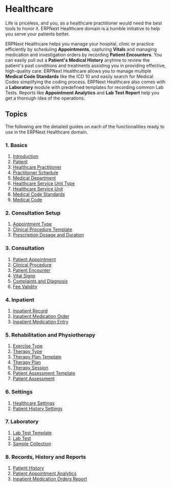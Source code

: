 <!-- add-breadcrumbs -->
# Healthcare

Life is priceless, and you, as a healthcare practitioner would need the best tools to honor it. ERPNext Healthcare domain is a humble initiative to help you serve your patients better.

ERPNext Healthcare helps you manage your hospital, clinic or practice efficiently by scheduling **Appointments**, capturing **Vitals** and managing medication and investigation orders by recording **Patient Encounters**. You can easily pull out a **Patient's Medical History** anytime to review the patient's past conditions and treatments assisting you in providing effective, high-quality care. ERPNext Healthcare allows you to manage multiple **Medical Code Standards** like the ICD 10 and easily search for Medical Codes simplifying the coding process. ERPNext Healthcare also comes with a **Laboratory** module with predefined templates for recording common Lab Tests. Reports like **Appointment Analytics** and **Lab Test Report** help you get a thorough idea of the operations.

## Topics

The following are the detailed guides on each of the functionalities ready to use in the ERPNext Healthcare domain.

### 1. Basics
1. [Introduction](/docs/v12/user/manual/en/healthcare/introduction)
1. [Patient](/docs/v12/user/manual/en/healthcare/patient)
1. [Healthcare Practitioner](/docs/v12/user/manual/en/healthcare/healthcare_practitioner)
1. [Practitioner Schedule](/docs/v12/user/manual/en/healthcare/practitioner_schedule)
1. [Medical Department](/docs/v12/user/manual/en/healthcare/medical_department)
1. [Healthcare Service Unit Type](/docs/v12/user/manual/en/healthcare/healthcare_service_unit_type)
1. [Healthcare Service Unit](/docs/v12/user/manual/en/healthcare/healthcare_service_unit)
1. [Medical Code Standards](/docs/v12/user/manual/en/healthcare/medical_code_standard)
1. [Medical Code](/docs/v12/user/manual/en/healthcare/medical_code)

### 2. Consultation Setup
1. [Appointment Type](/docs/v12/user/manual/en/healthcare/appointment_type)
1. [Clinical Procedure Template](/docs/v12/user/manual/en/healthcare/clinical_procedure_template)
1. [Prescription Dosage and Duration](/docs/v12/user/manual/en/healthcare/prescription_dosage_and_duration)

### 3. Consultation
1. [Patient Appointment](/docs/v12/user/manual/en/healthcare/patient_appointment)
1. [Clinical Procedure](/docs/v12/user/manual/en/healthcare/clinical_procedure)
1. [Patient Encounter](/docs/v12/user/manual/en/healthcare/patient_encounter)
1. [Vital Signs](/docs/v12/user/manual/en/healthcare/vital_signs)
1. [Complaints and Diagnosis](/docs/v12/user/manual/en/healthcare/complaint_and_diagnosis)
1. [Fee Validity](/docs/v12/user/manual/en/healthcare/fee_validity)

### 4. Inpatient
1. [Inpatient Record](/docs/v12/user/manual/en/healthcare/inpatient_record)
2. [Inpatient Medication Order](/docs/v12/user/manual/en/healthcare/inpatient_medication_order)
3. [Inpatient Medication Entry](/docs/v12/user/manual/en/healthcare/inpatient_medication_entry)

### 5. Rehabilitation and Physiotherapy
1. [Exercise Type](/docs/v12/user/manual/en/healthcare/exercise_type)
1. [Therapy Type](/docs/v12/user/manual/en/healthcare/therapy_type)
1. [Therapy Plan Template](/docs/v12/user/manual/en/healthcare/therapy_plan_template)
1. [Therapy Plan](/docs/v12/user/manual/en/healthcare/therapy_plan)
1. [Therapy Session](/docs/v12/user/manual/en/healthcare/therapy_session)
1. [Patient Assessment Template](/docs/v12/user/manual/en/healthcare/patient_assessment_template)
1. [Patient Assessment](/docs/v12/user/manual/en/healthcare/patient_assessment)

### 6. Settings
1. [Healthcare Settings](/docs/v12/user/manual/en/healthcare/healthcare_settings)
1. [Patient History Settings](/docs/v12/user/manual/en/healthcare/patient_history_settings)

### 7. Laboratory
1. [Lab Test Template](/docs/v12/user/manual/en/healthcare/lab_test_template)
1. [Lab Test](/docs/v12/user/manual/en/healthcare/lab_test)
1. [Sample Collection](/docs/v12/user/manual/en/healthcare/sample_collection)

### 8. Records, History and Reports
1. [Patient History](/docs/v12/user/manual/en/healthcare/patient_history)
1. [Patient Appointment Analytics](/docs/v12/user/manual/en/healthcare/patient_appointment_analytics)
1. [Inpatient Medication Orders Report](/docs/v12/user/manual/en/healthcare/inpatient_medication_orders_report)